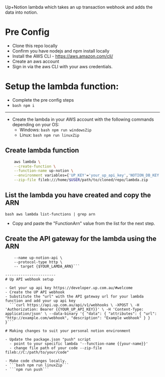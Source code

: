 Up+Notion lambda which takes an up transaction webhook and adds the data into notion.

# Pre Config

- Clone this repo locally
- Confirm you have nodejs and npm install locally
- Install the AWS CLI - https://aws.amazon.com/cli/
- Create an aws account
- Sign in via the aws CLI with your aws credentials.

# Setup the lambda function:

- Complete the pre config steps
- ```bash npm i```

-----------------------
- Create the lambda in your AWS account with the following commands depending on your OS:
    - Windows: ```bash npm run windowsZip ```
    - Linux: ```bash npm run linuxZip ``` 

## Create lambda function
```bash 
    aws lambda \
    --create-function \
    --function-name up-notion \
    --environment variables={'UP_KEY'='your_up_api_key','NOTION_DB_KEY'='your_notion_db_page'NOTION_API_KEY='your_notion_api_key' \
    --zip-file fileb:///home/$USER/path/to/cloned/repo/lambda.zip
```

## List the lambda you have created and copy the ARN

```bash aws lambda list-functions | grep arn```
- Copy and paste the "FunctionArn" value from the list for the next step.

## Create the API gateway for the lambda using the ARN
```aws apigatewayv2 create-api \ 
    --name up-notion-api \
    --protocol-type http \ 
    -- target {$YOUR_LAMDA_ARN}```

-----------------------
# Up API webhook setup

- Get your up api key https://developer.up.com.au/#welcome
- Create the UP API webhook
- Substitute the "url" with the API gateway url for your lambda function and add your up api key
  ```curl https://api.up.com.au/api/v1/webhooks \ -XPOST \ -H 'Authorization: Bearer {{YOUR_UP_API_KEY}}' \ -H 'Content-Type: application/json' \ --data-binary '{ "data": { "attributes": { "url": "http://example.com/webhook", "description": "Example webhook" } } }```

# Making changes to suit your personal notion environment

- Update the package.json "push" script
  - point to your specific lambda '--function-name {{your-name}}'
  - change file path of your code --zip-file fileb://C:/path/to/your/code"

- Make code changes locally.
- ```bash npm run linuxZip```
- ```npm run push```
